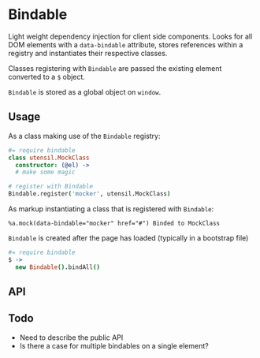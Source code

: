 
# Bindable
Light weight dependency injection for client side components. Looks for
all DOM elements with a `data-bindable` attribute, stores references
within a registry and instantiates their respective classes.

Classes registering with `Bindable` are passed the existing element
converted to a `$` object.

`Bindable` is stored as a global object on `window`.


## Usage
As a class making use of the `Bindable` registry:

```coffee
#= require bindable
class utensil.MockClass
  constructor: (@el) ->
  # make some magic

# register with Bindable
Bindable.register('mocker', utensil.MockClass)
```

As markup instantiating a class that is registered with `Bindable`:

```haml
%a.mock(data-bindable="mocker" href="#") Binded to MockClass
```

`Bindable` is created after the page has loaded (typically in a
bootstrap file)

```coffee
#= require bindable
$ ->
  new Bindable().bindAll()
```


## API


## Todo
- Need to describe the public API
- Is there a case for multiple bindables on a single element?

